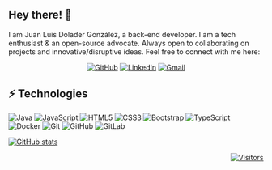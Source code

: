 ## Hey there! 👋

I am Juan Luis Dolader González, a back-end developer. I am a tech enthusiast & an open-source advocate. Always open to collaborating on projects and innovative/disruptive ideas. Feel free to connect with me here:

<p align="center">
  <a href="https://github.com/jldolader" target="_blank"><img alt="GitHub" src="https://img.shields.io/badge/-@jldolader-181717?style=flat-square&logo=GitHub&logoColor=white"></a>
  <a href="https://www.linkedin.com/in/juan-luis-dolader-gonzalez" target="_blank"><img alt="LinkedIn" src="https://img.shields.io/badge/-LinkedIn-0077B5?style=flat-square&logo=Linkedin&logoColor=white"></a>
  <a href="mailto:juanlumsevilla@gmail.com" target="_blank"><img alt="Gmail" src="https://img.shields.io/badge/-Gmail-c14438?style=flat-square&logo=Gmail&logoColor=white"></a>
</p>

## ⚡ Technologies

![Java](https://img.shields.io/badge/-java-E34A86?style=flat-square&logo=java)
![JavaScript](https://img.shields.io/badge/-JavaScript-black?style=flat-square&logo=javascript)
![HTML5](https://img.shields.io/badge/-HTML5-E34F26?style=flat-square&logo=html5&logoColor=white)
![CSS3](https://img.shields.io/badge/-CSS3-1572B6?style=flat-square&logo=css3)
![Bootstrap](https://img.shields.io/badge/-Bootstrap-563D7C?style=flat-square&logo=bootstrap)
![TypeScript](https://img.shields.io/badge/-TypeScript-007ACC?style=flat-square&logo=typescript)
![Docker](https://img.shields.io/badge/-Docker-black?style=flat-square&logo=docker)
![Git](https://img.shields.io/badge/-Git-black?style=flat-square&logo=git)
![GitHub](https://img.shields.io/badge/-GitHub-181717?style=flat-square&logo=github)
![GitLab](https://img.shields.io/badge/-GitLab-FCA121?style=flat-square&logo=gitlab)

[![GitHub stats](https://github-readme-stats.vercel.app/api?username=jldolader)](https://github.com/anuraghazra/github-readme-stats)

<p align="end">
   <a href="#" target="_blank"><img alt="Visitors" src="https://visitor-badge.laobi.icu/badge?page_id=jldolader.jldolader"></a>
</p>
